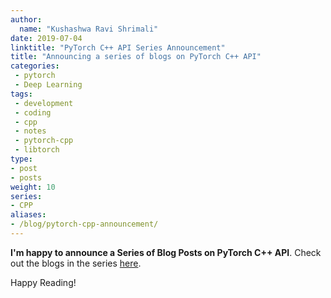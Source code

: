 ```yaml
---
author:
  name: "Kushashwa Ravi Shrimali"
date: 2019-07-04
linktitle: "PyTorch C++ API Series Announcement"
title: "Announcing a series of blogs on PyTorch C++ API"
categories:
 - pytorch
 - Deep Learning
tags:
 - development
 - coding
 - cpp
 - notes
 - pytorch-cpp
 - libtorch
type:
- post
- posts
weight: 10
series:
- CPP
aliases:
- /blog/pytorch-cpp-announcement/
---
```


**I'm happy to announce a Series of Blog Posts on PyTorch C++ API**. Check out the blogs in the series [here](https://krshrimali.github.io/categories/pytorch/).

Happy Reading!
